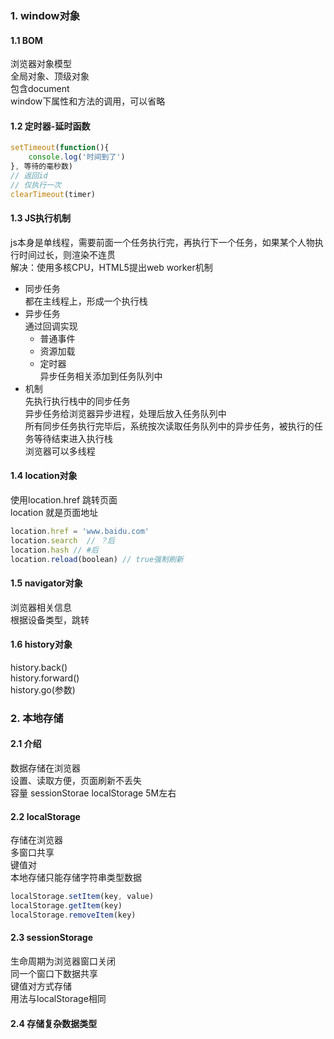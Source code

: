 ### 1. window对象
#### 1.1 BOM  
浏览器对象模型  
全局对象、顶级对象  
包含document   
window下属性和方法的调用，可以省略  

#### 1.2 定时器-延时函数  
```js
setTimeout(function(){
    console.log('时间到了')
}, 等待的毫秒数)
// 返回id
// 仅执行一次  
clearTimeout(timer)
```

#### 1.3 JS执行机制  
js本身是单线程，需要前面一个任务执行完，再执行下一个任务，如果某个人物执行时间过长，则渲染不连贯  
解决：使用多核CPU，HTML5提出web worker机制   
- 同步任务  
都在主线程上，形成一个执行栈  
- 异步任务  
    通过回调实现  
  - 普通事件 
  - 资源加载
  - 定时器  
异步任务相关添加到任务队列中  
- 机制  
先执行执行栈中的同步任务  
异步任务给浏览器异步进程，处理后放入任务队列中  
所有同步任务执行完毕后，系统按次读取任务队列中的异步任务，被执行的任务等待结束进入执行栈  
浏览器可以多线程  

#### 1.4 location对象  
使用location.href 跳转页面  
location 就是页面地址  
```js
location.href = 'www.baidu.com'
location.search  // ？后
location.hash // #后
location.reload(boolean) // true强制刷新
```

#### 1.5 navigator对象  
浏览器相关信息  
根据设备类型，跳转  

#### 1.6 history对象
history.back()  
history.forward()  
history.go(参数)  


### 2. 本地存储  
#### 2.1 介绍  
数据存储在浏览器  
设置、读取方便，页面刷新不丢失  
容量 sessionStorae localStorage 5M左右

#### 2.2 localStorage
存储在浏览器  
多窗口共享  
键值对  
本地存储只能存储字符串类型数据
```js
localStorage.setItem(key, value)
localStorage.getItem(key)
localStorage.removeItem(key)
```

#### 2.3 sessionStorage
生命周期为浏览器窗口关闭  
同一个窗口下数据共享  
键值对方式存储  
用法与localStorage相同  

#### 2.4 存储复杂数据类型  








